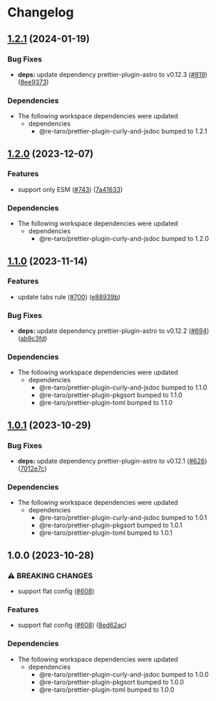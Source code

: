 # Changelog

## [1.2.1](https://github.com/re-taro/fmt/compare/prettier-config-v1.2.0...prettier-config-v1.2.1) (2024-01-19)


### Bug Fixes

* **deps:** update dependency prettier-plugin-astro to v0.12.3 ([#819](https://github.com/re-taro/fmt/issues/819)) ([8ee9373](https://github.com/re-taro/fmt/commit/8ee93733df93e89a5b7e3d213e0a46bf1b2ce8a2))


### Dependencies

* The following workspace dependencies were updated
  * dependencies
    * @re-taro/prettier-plugin-curly-and-jsdoc bumped to 1.2.1

## [1.2.0](https://github.com/re-taro/fmt/compare/prettier-config-v1.1.0...prettier-config-v1.2.0) (2023-12-07)

### Features

- support only ESM ([#743](https://github.com/re-taro/fmt/issues/743)) ([7a41633](https://github.com/re-taro/fmt/commit/7a416336c625034e4281a478ab2cc0a8e85da46f))

### Dependencies

- The following workspace dependencies were updated
  - dependencies
    - @re-taro/prettier-plugin-curly-and-jsdoc bumped to 1.2.0

## [1.1.0](https://github.com/re-taro/fmt/compare/prettier-config-v1.0.1...prettier-config-v1.1.0) (2023-11-14)

### Features

- update tabs rule ([#700](https://github.com/re-taro/fmt/issues/700)) ([e88939b](https://github.com/re-taro/fmt/commit/e88939bc71ad84ea14921316f013487846e9850a))

### Bug Fixes

- **deps:** update dependency prettier-plugin-astro to v0.12.2 ([#694](https://github.com/re-taro/fmt/issues/694)) ([ab9c3fd](https://github.com/re-taro/fmt/commit/ab9c3fdb38ae9a8fb4d5ef3c2966d62ce659367f))

### Dependencies

- The following workspace dependencies were updated
  - dependencies
    - @re-taro/prettier-plugin-curly-and-jsdoc bumped to 1.1.0
    - @re-taro/prettier-plugin-pkgsort bumped to 1.1.0
    - @re-taro/prettier-plugin-toml bumped to 1.1.0

## [1.0.1](https://github.com/re-taro/fmt/compare/prettier-config-v1.0.0...prettier-config-v1.0.1) (2023-10-29)

### Bug Fixes

- **deps:** update dependency prettier-plugin-astro to v0.12.1 ([#626](https://github.com/re-taro/fmt/issues/626)) ([7012e7c](https://github.com/re-taro/fmt/commit/7012e7ccae84cb513a78669793f6266d34d3e182))

### Dependencies

- The following workspace dependencies were updated
  - dependencies
    - @re-taro/prettier-plugin-curly-and-jsdoc bumped to 1.0.1
    - @re-taro/prettier-plugin-pkgsort bumped to 1.0.1
    - @re-taro/prettier-plugin-toml bumped to 1.0.1

## 1.0.0 (2023-10-28)

### ⚠ BREAKING CHANGES

- support flat config ([#608](https://github.com/re-taro/fmt/issues/608))

### Features

- support flat config ([#608](https://github.com/re-taro/fmt/issues/608)) ([8ed62ac](https://github.com/re-taro/fmt/commit/8ed62acbaa5018633fc57a361654c2803ca89ef7))

### Dependencies

- The following workspace dependencies were updated
  - dependencies
    - @re-taro/prettier-plugin-curly-and-jsdoc bumped to 1.0.0
    - @re-taro/prettier-plugin-pkgsort bumped to 1.0.0
    - @re-taro/prettier-plugin-toml bumped to 1.0.0
